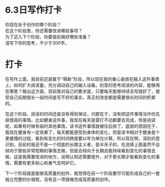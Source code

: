 # 6.3日写作打卡
你现在处于创作的哪个阶段？   
在这个阶段里，你还需要改进哪些事项？   
为了迈入下个阶段，你要提前做好哪些准备？   
请写下你的思考，不少于300字。


# 打卡

在写作上面，我目前还是属于“萌新”阶段，所以现在我的重心是放在输入这件事情上，如何扩大阅读量，充分调动自己的输入设备。刻意的思考阅读的内容，能够用在哪里？输出这方面，目前我对自己的要求是，只要每天能够持续去写就好了，接受自己前期很长一段时间是写不好的事实，真正的改变都是需要很长时间的积累的。

在这个阶段，阅读的时间还是没有得到保证，问题在于，没有把这件事情当作优先级很高的事情。比如健身这件事，我现在每天是雷打不动都要去完成，但是阅读呢，如果有时候有临时其他事情，读书这件事情就被往后排了。底层的原因在于，我现在健身有一定效果了，每天都能感受到身体的变化，但是读书相对于健身是个更缓慢的过程，看到有变化的时间跨度要以年为单位计算。所以现在啊，深刻的意识到，目前的我还不是一个彻底的长期主义者，是半吊子的，在选择上面虽然不会倾向于那些非常短期的事情去做，但是会倾向于长期且能持续看到变化的事情去做，这是我需要改进的地方，说明认知还需要提升，对于更长期才能看到变化的事情，需要有更多耐心和勇气去呵护它。

下一个阶段就是能够高质量的创作，我觉得在前一个阶段要尽可能形成自己的一套独立完整的价值观，没有这一项很难完成高质量的创作。


